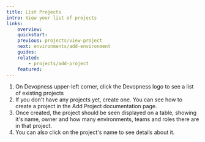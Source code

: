 ```yaml
---
title: List Projects
intro: View your list of projects
links:
    overview:
    quickstart:
    previous: projects/view-project
    next: environments/add-environment
    guides:
    related:
        - projects/add-project
    featured:
---
```


1. On Devopness upper-left corner, click the Devopness logo to see a list of existing projects
2. If you don't have any projects yet, create one. You can see how to create a project in the Add Project documentation page.
3. Once created, the project should be seen displayed on a table, showing it's name, owner and how many environments, teams and roles there are in that project.
4. You can also click on the project's name to see details about it.
